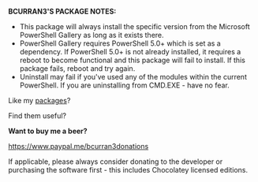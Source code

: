 **BCURRAN3'S PACKAGE NOTES:**

* This package will always install the specific version from the Microsoft PowerShell Gallery as long as it exists there. 
* PowerShell Gallery requires PowerShell 5.0+ which is set as a dependency. If PowerShell 5.0+ is not already installed, it requires a reboot to become functional and this package will fail to install. If this package fails, reboot and try again.
* Uninstall may fail if you've used any of the modules within the current PowerShell. If you are uninstalling from CMD.EXE - have no fear.

Like my [packages](https://chocolatey.org/profiles/bcurran3)? 

Find them useful?

**Want to buy me a beer?**

https://www.paypal.me/bcurran3donations

If applicable, please always consider donating to the developer or purchasing the software first - this includes Chocolatey licensed editions.